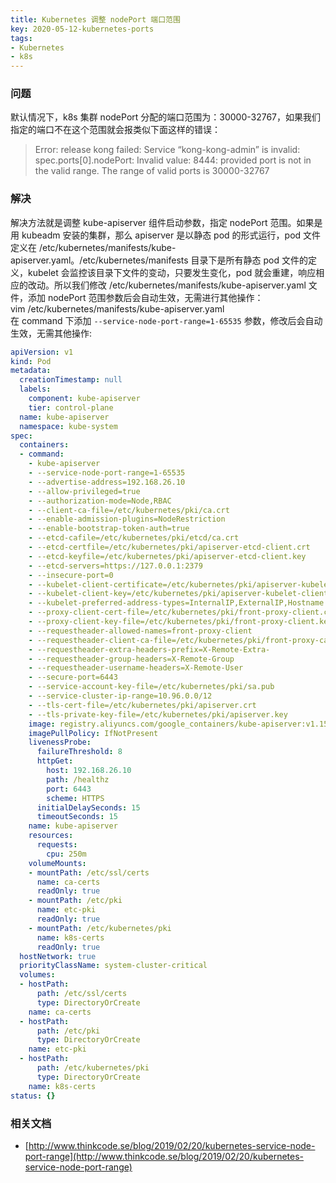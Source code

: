 ```yaml
---
title: Kubernetes 调整 nodePort 端口范围
key: 2020-05-12-kubernetes-ports
tags:
- Kubernetes
- k8s
---
```


### 问题

默认情况下，k8s 集群 nodePort 分配的端口范围为：30000-32767，如果我们指定的端口不在这个范围就会报类似下面这样的错误：
> Error: release kong failed: Service “kong-kong-admin” is invalid: spec.ports[0].nodePort: Invalid value: 8444: provided port is not in the valid range. The range of valid ports is 30000-32767

<!--more-->

### 解决

解决方法就是调整 kube-apiserver 组件启动参数，指定 nodePort 范围。如果是用 kubeadm 安装的集群，那么 apiserver 是以静态 pod 的形式运行，pod 文件定义在 /etc/kubernetes/manifests/kube-apiserver.yaml。/etc/kubernetes/manifests 目录下是所有静态 pod 文件的定义，kubelet 会监控该目录下文件的变动，只要发生变化，pod 就会重建，响应相应的改动。所以我们修改 /etc/kubernetes/manifests/kube-apiserver.yaml 文件，添加 nodePort 范围参数后会自动生效，无需进行其他操作：<br />vim /etc/kubernetes/manifests/kube-apiserver.yaml<br />在 command 下添加 `--service-node-port-range=1-65535` 参数，修改后会自动生效，无需其他操作:<br />

```yaml
apiVersion: v1
kind: Pod
metadata:
  creationTimestamp: null
  labels:
    component: kube-apiserver
    tier: control-plane
  name: kube-apiserver
  namespace: kube-system
spec:
  containers:
  - command:
    - kube-apiserver
    - --service-node-port-range=1-65535
    - --advertise-address=192.168.26.10
    - --allow-privileged=true
    - --authorization-mode=Node,RBAC
    - --client-ca-file=/etc/kubernetes/pki/ca.crt
    - --enable-admission-plugins=NodeRestriction
    - --enable-bootstrap-token-auth=true
    - --etcd-cafile=/etc/kubernetes/pki/etcd/ca.crt
    - --etcd-certfile=/etc/kubernetes/pki/apiserver-etcd-client.crt
    - --etcd-keyfile=/etc/kubernetes/pki/apiserver-etcd-client.key
    - --etcd-servers=https://127.0.0.1:2379
    - --insecure-port=0
    - --kubelet-client-certificate=/etc/kubernetes/pki/apiserver-kubelet-client.crt
    - --kubelet-client-key=/etc/kubernetes/pki/apiserver-kubelet-client.key
    - --kubelet-preferred-address-types=InternalIP,ExternalIP,Hostname
    - --proxy-client-cert-file=/etc/kubernetes/pki/front-proxy-client.crt
    - --proxy-client-key-file=/etc/kubernetes/pki/front-proxy-client.key
    - --requestheader-allowed-names=front-proxy-client
    - --requestheader-client-ca-file=/etc/kubernetes/pki/front-proxy-ca.crt
    - --requestheader-extra-headers-prefix=X-Remote-Extra-
    - --requestheader-group-headers=X-Remote-Group
    - --requestheader-username-headers=X-Remote-User
    - --secure-port=6443
    - --service-account-key-file=/etc/kubernetes/pki/sa.pub
    - --service-cluster-ip-range=10.96.0.0/12
    - --tls-cert-file=/etc/kubernetes/pki/apiserver.crt
    - --tls-private-key-file=/etc/kubernetes/pki/apiserver.key
    image: registry.aliyuncs.com/google_containers/kube-apiserver:v1.15.2
    imagePullPolicy: IfNotPresent
    livenessProbe:
      failureThreshold: 8
      httpGet:
        host: 192.168.26.10
        path: /healthz
        port: 6443
        scheme: HTTPS
      initialDelaySeconds: 15
      timeoutSeconds: 15
    name: kube-apiserver
    resources:
      requests:
        cpu: 250m
    volumeMounts:
    - mountPath: /etc/ssl/certs
      name: ca-certs
      readOnly: true
    - mountPath: /etc/pki
      name: etc-pki
      readOnly: true
    - mountPath: /etc/kubernetes/pki
      name: k8s-certs
      readOnly: true
  hostNetwork: true
  priorityClassName: system-cluster-critical
  volumes:
  - hostPath:
      path: /etc/ssl/certs
      type: DirectoryOrCreate
    name: ca-certs
  - hostPath:
      path: /etc/pki
      type: DirectoryOrCreate
    name: etc-pki
  - hostPath:
      path: /etc/kubernetes/pki
      type: DirectoryOrCreate
    name: k8s-certs
status: {}
```

### 相关文档

- [http://www.thinkcode.se/blog/2019/02/20/kubernetes-service-node-port-range](http://www.thinkcode.se/blog/2019/02/20/kubernetes-service-node-port-range)
